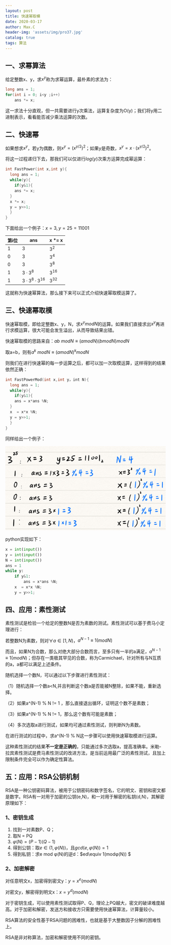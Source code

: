 ```yaml
---
layout: post
title: 快速幂取模
date: 2020-03-17
author: Max.C
header-img: 'assets/img/pro37.jpg'
catalog: true
tags: 算法
---
```


## 一、求幂算法

给定整数x、y，求$x^y$称为求幂运算，最朴素的求法为：

```cpp
long ans = 1;
for(int i = 0; i<y ;i++)
	ans *= x;
```

这一求法十分直观，但一共需要进行y次乘法，运算复杂度为O(y)；我们将y用二进制表示，看看能否减少乘法运算的次数。

## 二、快速幂

如果想求$x^y$，若y为偶数，则$x^y = (x^{y/2})^2$；如果y是奇数，$x^y =x ·(x^{y/2})^2$。

将这一过程递归下去，那我们可以仅进行${log(y)}$次乘方运算完成幂运算：

```cpp
int FastPower(int x,int y){
  long ans = 1;
  while(y){
  	if(y&1){
  	ans *= x;
  }
  x *= x;
  y = y>>1;
  }
}
```

下面给出一个例子：$x = 3,y = 25 = 11001$

| 第i位 | ans  | x *= x    |
| ----- | ---- | ---- |
|   1    |   $3$  |   $3^2$   |
|   0    |    $3$  |   $3^4$   |
|   0    |    $3$  |   $3^8$   |
|   1    |    $3·3^8$  |   $3^{16}$   |
|   1    |  $3·3^8·3^{16}$  |   $3^{32}$   |

这就称为快速幂算法，那么接下来可以正式介绍快速幂取模运算了。

## 三、快速幂取模

快速幂取模，即给定整数x、y，N，求$x^ymodN$的运算。如果我们直接求出$x^y$再进行求模运算，很大可能会发生溢出，从而导致结果出错。

快速幂取模的思路来自：$ab\ modN \equiv (amodN)(bmodN)modN$

取a=b，则有$a^k\ modN \equiv (amodN)^kmodN$

则我们在进行快速幂的每一步运算之后，都可以加一次取模运算，这样得到的结果依然正确：

```cpp
int FastPowerMod(int x,int y，int N){
  long ans = 1;
  while(y){
  	if(y&1){
  	ans = x*ans %N;
  }
  x  = x*x %N;
  y = y>>1;
  }
}
```

同样给出一个例子：

![](/assets/post_img/2020-03-09/15.png)

python实现如下：

```python
x = int(input())
y = int(input())
N = int(input())
ans = 1
while y:
	if y&1:
		ans = x*ans %N;
	x  = x*x %N;
	y = y>>1;
```

## 四、应用：素性测试

素性测试是检验一个给定的整数N是否为素数的测试。素性测试可以基于费马小定理进行：

若整数N为素数，则对$\forall a \in [1,N)$，$a^{N-1}\equiv 1 (modN)$

而且，如果N为合数，那么对绝大部分合数而言，至多只有一半的a满足，$a^{N-1}\equiv 1 (modN)$；但存在一类极其罕见的合数，称为Carmichael，针对所有与N互质的a，a都可以满足上述条件。

随机选择一个数N，可以通过以下步骤进行素性测试：

（1）随机选择一个数a<N,并且判断这个数a是否能被N整除，如果不能，重新选择。

（2）如果a^(N-1) % N != 1 ，那么直接退出循环，证明这个数不是素数；

（3）如果a^(N-1) % N != 1，那么这个数有可能是素数；

（4）多次选取a进行测试，如果均可通过素性测试，则判断N为素数。

在进行测试的过程中，求a^(N-1) % N这一步骤可以使用快速幂取模进行运算。

这种素性测试的结果**不一定是正确的**，只能通过多次选取a，提高准确率。米勒-拉宾素性测试是费马素性测试的改进方法，是当前运用最广泛的素性测试，且加上限制条件完全可以作为确定性算法。

## 五：应用：RSA公钥机制

RSA是一种公钥密码算法，被用于公钥密码和数字签名，它的明文、密钥和密文都是数字。RSA有一对用于加密的公钥(e,N)，和一对用于解密的私钥(d,N)，其解密原理如下：

### 1、密钥生成

1. 找到一对素数P、Q；
2. 取N = PQ
3. $φ(N) = (P-1)(Q-1)$
4. 得到公钥：取$e\in (1,φ(N))$，且$gcd(e,φ(N)) = 1$
5. 得到私钥：求e mod φ(N)的逆d：$ed\equiv 1(modφ(N)) $

### 2、加密解密

对任意明文x，加密得到密文y：$y = x^e (modN)$

对密文y，解密得到明文x：$x = y^d (modN)$

对于密钥生成，可以使用素性测试取得P、Q，理论上PQ越大，密文的破译难度越高。对于加密和解密，发送方和接收方只需要使用快速幂算法，计算量较小。

RSA算法的安全性基于RSA问题的困难性，也就是基于大整数因子分解的困难性上。

RSA是非对称算法，加密和解密使用不同的密钥。